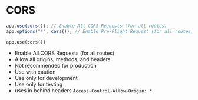 # CORS

```js
app.use(cors()); // Enable All CORS Requests (for all routes)
app.options("*", cors()); // Enable Pre-Flight Request (for all routes)
```

`app.use(cors())`

- Enable All CORS Requests (for all routes)
- Allow all origins, methods, and headers
- Not recommended for production
- Use with caution
- Use only for development
- Use only for testing
- uses in behind headers `Access-Control-Allow-Origin: *`
